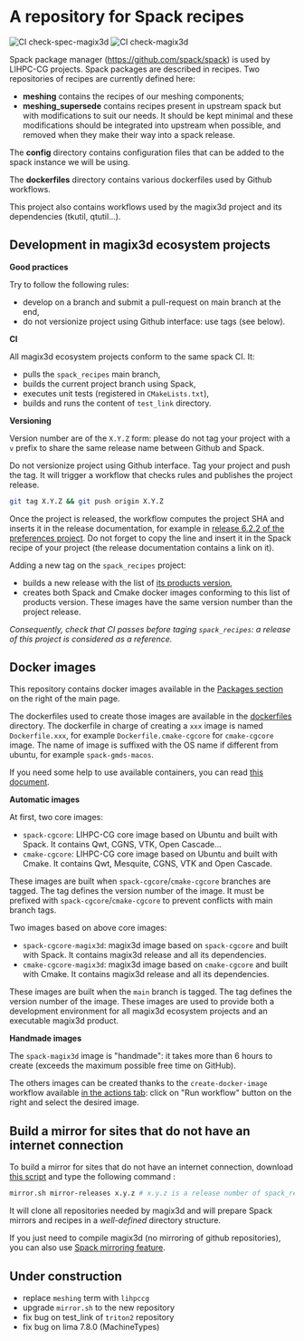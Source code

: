 # A repository for Spack recipes

![CI check-spec-magix3d](https://github.com//LIHPC-Computational-Geometry/spack_recipes/actions/workflows/check-spec-magix3d.yml/badge.svg)
![CI check-magix3d](https://github.com//LIHPC-Computational-Geometry/spack_recipes/actions/workflows/check-magix3d.yml/badge.svg)

Spack package manager (https://github.com/spack/spack) is used by LIHPC-CG projects. Spack packages are described in recipes. Two repositories of recipes are currently defined here:
- **meshing** contains the recipes of our meshing components;
- **meshing_supersede** contains recipes present in upstream spack but with modifications to suit our needs. It should be kept minimal and these modifications should be integrated into upstream when possible, and removed when they make their way into a spack release.

The **config** directory contains configuration files that can be added to the spack instance we will be using.

The **dockerfiles** directory contains various dockerfiles used by Github workflows.

This project also contains workflows used by the magix3d project and its dependencies (tkutil, qtutil...).

## Development in magix3d ecosystem projects

**Good practices**

Try to follow the following rules:
- develop on a branch and submit a pull-request on main branch at the end,
- do not versionize project using Github interface: use tags (see below).

**CI**

All magix3d ecosystem projects conform to the same spack CI. It:
- pulls the `spack_recipes` main branch,
- builds the current project branch using Spack,
- executes unit tests (registered in `CMakeLists.txt`),
- builds and runs the content of `test_link` directory.

**Versioning**

Version number are of the `X.Y.Z` form: please do not tag your project with a `v` prefix to share the same release name between Github and Spack.

Do not versionize project using Github interface. Tag your project and push the tag. It will trigger a workflow that checks rules and publishes the project release.
```bash
git tag X.Y.Z && git push origin X.Y.Z
```

Once the project is released, the workflow computes the project SHA and inserts it in the release documentation, for example in [release 6.2.2 of the preferences project](https://github.com/LIHPC-Computational-Geometry/preferences/releases/tag/6.2.2). Do not forget to copy the line and insert it in the Spack recipe of your project (the release documentation contains a link on it).

Adding a new tag on the `spack_recipes` project:
- builds a new release with the list of [its products version](https://github.com/LIHPC-Computational-Geometry/spack_recipes/releases/tag/1.1.2),
- creates both Spack and Cmake docker images conforming to this list of products version. These images have the same version number than the project release.

*Consequently, check that CI passes before taging `spack_recipes`: a release of this project is considered as a reference.*

## Docker images

This repository contains docker images available in the [Packages section](https://github.com/orgs/LIHPC-Computational-Geometry/packages?repo_name=spack_recipes) on the right of the main page.

The dockerfiles used to create those images are available in the [dockerfiles](./dockerfiles) directory. The dockerfile in charge of creating a `xxx` image is named `Dockerfile.xxx`, for example `Dockerfile.cmake-cgcore` for `cmake-cgcore` image. The name of image is suffixed with the OS name if different from ubuntu, for example `spack-gmds-macos`.

If you need some help to use available containers, you can read [this document](./docs/container-development.md).

**Automatic images**

At first, two core images:
- `spack-cgcore`: LIHPC-CG core image based on Ubuntu and built with Spack. It contains Qwt, CGNS, VTK, Open Cascade...
- `cmake-cgcore`: LIHPC-CG core image based on Ubuntu and built with Cmake. It contains Qwt, Mesquite, CGNS, VTK and Open Cascade.

These images are built when `spack-cgcore`/`cmake-cgcore` branches are tagged. The tag defines the version number of the image. It must be prefixed with `spack-cgcore`/`cmake-cgcore` to prevent conflicts with main branch tags.

Two images based on above core images:
- `spack-cgcore-magix3d`: magix3d image based on `spack-cgcore` and built with Spack. It contains magix3d release and all its dependencies.
- `cmake-cgcore-magix3d`: magix3d image based on `cmake-cgcore` and built with Cmake. It contains magix3d release and all its dependencies.

These images are built when the `main` branch is tagged. The tag defines the version number of the image. These images are used to provide both a development environment for all magix3d ecosystem projects and an executable magix3d product.

**Handmade images**

The `spack-magix3d` image is "handmade": it takes more than 6 hours to create (exceeds the maximum possible free time on GitHub).

The others images can be created thanks to the `create-docker-image` workflow available [in the actions tab](https://github.com/LIHPC-Computational-Geometry/spack_recipes/actions/workflows/create-docker-image.yml): click on "Run workflow" button on the right and select the desired image.

## Build a mirror for sites that do not have an internet connection

To build a mirror for sites that do not have an internet connection, download [this script](./dockerfiles/mirror.sh) and type the following command :

```bash
mirror.sh mirror-releases x.y.z # x.y.z is a release number of spack_recipes repository
```

It will clone all repositories needed by magix3d and will prepare Spack mirrors and recipes in a *well-defined* directory structure.

If you just need to compile magix3d (no mirroring of github repositories), you can also use [Spack mirroring feature](./docs/spack-mirroring.md).

## Under construction

- replace `meshing` term with `lihpccg`
- upgrade `mirror.sh` to the new repository
- fix bug on test_link of `triton2` repository
- fix bug on lima 7.8.0 (MachineTypes)



